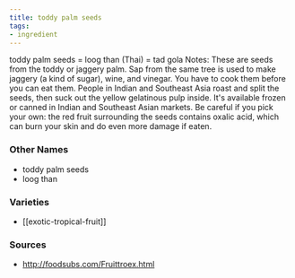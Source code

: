 ```yaml
---
title: toddy palm seeds
tags:
- ingredient
---
```

toddy palm seeds = loog than (Thai) = tad gola Notes: These are seeds from the toddy or jaggery palm. Sap from the same tree is used to make jaggery (a kind of sugar), wine, and vinegar. You have to cook them before you can eat them. People in Indian and Southeast Asia roast and split the seeds, then suck out the yellow gelatinous pulp inside. It's available frozen or canned in Indian and Southeast Asian markets. Be careful if you pick your own: the red fruit surrounding the seeds contains oxalic acid, which can burn your skin and do even more damage if eaten.

### Other Names

* toddy palm seeds
* loog than

### Varieties

* [[exotic-tropical-fruit]]

### Sources
* http://foodsubs.com/Fruittroex.html
